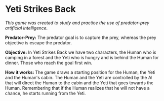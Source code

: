Yeti Strikes Back
=============

*This game was created to study and practice the use of predator-prey artificial intelligence.*

**Predator-Prey:** The predator goal is to capture the prey, whereas the prey objective is escape the predator.

**Objective:** In Yeti Strikes Back we have two characters, the Human who is camping in a forest and the Yeti who is hungry and is behind the Human for dinner. Those who reach the goal first win.

**How it works:** The game draws a starting position for the Human, the Yeti and the Human's cabin.
The Human and the Yeti are controlled by the AI that will direct the Human to the cabin and the Yeti that goes towards the Human. Remembering that if the Human realizes that he will not have a chance, he starts running from the Yeti.
